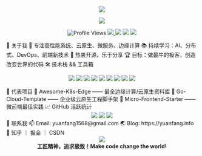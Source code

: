 <div align="center"> <img src="https://capsule-render.vercel.app/api?type=waving&color=0:48C9B0,100:5DADE2&height=200&section=header&text=YuanFang%20Zone&fontSize=45&fontAlignY=40&desc=全栈极客·云原生玩家·开源布道者&descSize=20&descAlignY=65" /> </div> <p align="center"> <img src="https://readme-typing-svg.demolab.com?font=Fira+Code&size=28&pause=1000&color=F7CA18&center=true&vCenter=true&width=700&height=45&lines=你好，世界！;Hi+there+👋;全栈开发者 | 云原生 | 开源;追求极致，热爱创新" /> </p>
<p align="center"> <img src="https://komarev.com/ghpvc/?username=yuanfang1568&label=Profile+Views&color=brightgreen" alt="Profile Views" /> <a href="https://github.com/yuanfang1568?tab=followers"> <img src="https://img.shields.io/github/followers/yuanfang1568?label=Follow&style=social" /> </a> <img src="https://img.shields.io/badge/码力-爆棚-critical" /> <img src="https://img.shields.io/badge/云原生-布道者-blueviolet" /> <img src="https://img.shields.io/badge/创新-永不止步-brightgreen" /> </p>
🚀 关于我
🦾 专注高性能系统、云原生、微服务、边缘计算
📚 持续学习：AI、分布式、DevOps、前端新技术
💬 热衷开源，乐于分享
🏆 目标：做最牛的极客，创造改变世界的代码
🛠 技术栈 && 工具箱
<p align="center"> <img src="https://img.shields.io/badge/Go-00ADD8?style=for-the-badge&logo=go&logoColor=white"/> <img src="https://img.shields.io/badge/Rust-DEA584?style=for-the-badge&logo=rust&logoColor=black"/> <img src="https://img.shields.io/badge/Python-3776AB?style=for-the-badge&logo=python&logoColor=white"/> <img src="https://img.shields.io/badge/Kubernetes-326CE5?style=for-the-badge&logo=kubernetes&logoColor=white"/> <img src="https://img.shields.io/badge/Docker-2496ED?style=for-the-badge&logo=docker&logoColor=white"/> <img src="https://img.shields.io/badge/云原生-00BFFF?style=for-the-badge"/> <img src="https://img.shields.io/badge/边缘计算-FF8C00?style=for-the-badge"/> <img src="https://img.shields.io/badge/AI-神经网络-black?style=for-the-badge"/> <img src="https://img.shields.io/badge/极客精神-火力全开-red?style=for-the-badge"/> </p>
🌈 代表项目
🚩 Awesome-K8s-Edge —— 最全边缘计算/云原生资料库
🚩 Go-Cloud-Template —— 企业级云原生工程脚手架
🚩 Micro-Frontend-Starter —— 微前端最佳实践
📈 GitHub 活跃统计
<div align="center"> <img src="https://github-readme-stats.vercel.app/api?username=yuanfang1568&show_icons=true&theme=radical&hide_title=true" /> <img src="https://github-readme-stats.vercel.app/api/top-langs/?username=yuanfang1568&layout=compact&theme=radical" /> <img src="https://github-profile-trophy.vercel.app/?username=yuanfang1568&row=1&theme=onestar" /> </div>
🤝 联系我
📫 Email: yuanfang1568@gmail.com
🌏 Blog: https://yuanfang.info
🔗 知乎 ｜ 掘金 ｜ CSDN
<div align="center"> <img src="https://quotes-github-readme.vercel.app/api?type=horizontal&theme=tokyonight" /> <br/> <b>工匠精神，追求极致！Make code change the world!</b> </div>
